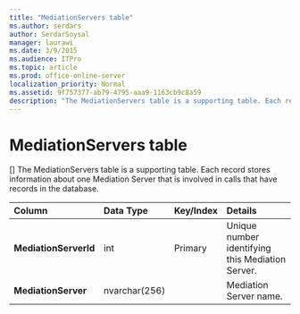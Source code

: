```yaml
---
title: "MediationServers table"
ms.author: serdars
author: SerdarSoysal
manager: laurawi
ms.date: 3/9/2015
ms.audience: ITPro
ms.topic: article
ms.prod: office-online-server
localization_priority: Normal
ms.assetid: 9f757377-ab79-4795-aaa9-1163cb9c8a59
description: "The MediationServers table is a supporting table. Each record stores information about one Mediation Server that is involved in calls that have records in the database."
---
```


# MediationServers table
[]
The MediationServers table is a supporting table. Each record stores information about one Mediation Server that is involved in calls that have records in the database.
  
|**Column**|**Data Type**|**Key/Index**|**Details**|
|:-----|:-----|:-----|:-----|
|**MediationServerId** <br/> |int  <br/> |Primary  <br/> |Unique number identifying this Mediation Server.  <br/> |
|**MediationServer** <br/> |nvarchar(256)  <br/> | <br/> |Mediation Server name.  <br/> |
   

